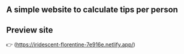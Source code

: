 ## A simple website to calculate tips per person 

## Preview site 
👉 (https://iridescent-florentine-7e916e.netlify.app/)